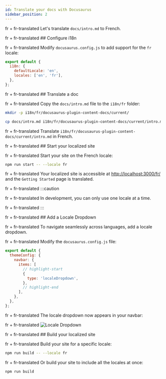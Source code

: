 ```yaml
---
id: Translate your docs with Docusaurus
sidebar_position: 2
---
```


fr + fr-translated Let's translate `docs/intro.md` to French.

fr + fr-translated ## Configure i18n

fr + fr-translated Modify `docusaurus.config.js` to add support for the `fr` locale:

```js title="docusaurus.config.js"
export default {
  i18n: {
    defaultLocale: 'en',
    locales: ['en', 'fr'],
  },
};
```

fr + fr-translated ## Translate a doc

fr + fr-translated Copy the `docs/intro.md` file to the `i18n/fr` folder:

```bash
mkdir -p i18n/fr/docusaurus-plugin-content-docs/current/

cp docs/intro.md i18n/fr/docusaurus-plugin-content-docs/current/intro.md
```

fr + fr-translated Translate `i18n/fr/docusaurus-plugin-content-docs/current/intro.md` in French.

fr + fr-translated ## Start your localized site

fr + fr-translated Start your site on the French locale:

```bash
npm run start -- --locale fr
```

fr + fr-translated Your localized site is accessible at [http://localhost:3000/fr/](http://localhost:3000/fr/) and the `Getting Started` page is translated.

fr + fr-translated :::caution

fr + fr-translated In development, you can only use one locale at a time.

fr + fr-translated :::

fr + fr-translated ## Add a Locale Dropdown

fr + fr-translated To navigate seamlessly across languages, add a locale dropdown.

fr + fr-translated Modify the `docusaurus.config.js` file:

```js title="docusaurus.config.js"
export default {
  themeConfig: {
    navbar: {
      items: [
        // highlight-start
        {
          type: 'localeDropdown',
        },
        // highlight-end
      ],
    },
  },
};
```

fr + fr-translated The locale dropdown now appears in your navbar:

fr + fr-translated ![Locale Dropdown](./img/localeDropdown.png)

fr + fr-translated ## Build your localized site

fr + fr-translated Build your site for a specific locale:

```bash
npm run build -- --locale fr
```

fr + fr-translated Or build your site to include all the locales at once:

```bash
npm run build
```